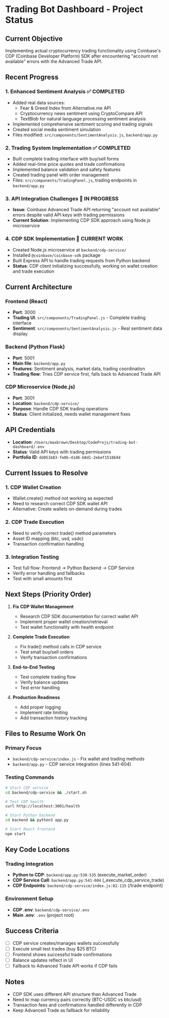 # Trading Bot Dashboard - Project Status

## Current Objective
Implementing actual cryptocurrency trading functionality using Coinbase's CDP (Coinbase Developer Platform) SDK after encountering "account not available" errors with the Advanced Trade API.

## Recent Progress

### 1. Enhanced Sentiment Analysis ✅ COMPLETED
- Added real data sources:
  - Fear & Greed Index from Alternative.me API
  - Cryptocurrency news sentiment using CryptoCompare API
  - TextBlob for natural language processing sentiment analysis
- Implemented comprehensive sentiment scoring and trading signals
- Created social media sentiment simulation
- Files modified: `src/components/SentimentAnalysis.js`, `backend/app.py`

### 2. Trading System Implementation ✅ COMPLETED
- Built complete trading interface with buy/sell forms
- Added real-time price quotes and trade confirmations
- Implemented balance validation and safety features
- Created trading panel with order management
- Files: `src/components/TradingPanel.js`, trading endpoints in `backend/app.py`

### 3. API Integration Challenges 🔄 IN PROGRESS
- **Issue**: Coinbase Advanced Trade API returning "account not available" errors despite valid API keys with trading permissions
- **Current Solution**: Implementing CDP SDK approach using Node.js microservice

### 4. CDP SDK Implementation 🔄 CURRENT WORK
- Created Node.js microservice at `backend/cdp-service/`
- Installed `@coinbase/coinbase-sdk` package
- Built Express API to handle trading requests from Python backend
- **Status**: CDP client initializing successfully, working on wallet creation and trade execution

## Current Architecture

### Frontend (React)
- **Port**: 3000
- **Trading UI**: `src/components/TradingPanel.js` - Complete trading interface
- **Sentiment**: `src/components/SentimentAnalysis.js` - Real sentiment data display

### Backend (Python Flask)
- **Port**: 5001 
- **Main file**: `backend/app.py`
- **Features**: Sentiment analysis, market data, trading coordination
- **Trading flow**: Tries CDP service first, falls back to Advanced Trade API

### CDP Microservice (Node.js)
- **Port**: 3001
- **Location**: `backend/cdp-service/`
- **Purpose**: Handle CDP SDK trading operations
- **Status**: Client initialized, needs wallet management fixes

## API Credentials
- **Location**: `/Users/maxbrown/Desktop/CodeProjs/trading-bot-dashboard/.env`
- **Status**: Valid API keys with trading permissions
- **Portfolio ID**: `dd051b83-fe0b-41d8-b0d1-2ebef1518b9d`

## Current Issues to Resolve

### 1. CDP Wallet Creation
- Wallet.create() method not working as expected
- Need to research correct CDP SDK wallet API
- Alternative: Create wallets on-demand during trades

### 2. CDP Trade Execution
- Need to verify correct trade() method parameters
- Asset ID mapping (btc, usd, usdc)
- Transaction confirmation handling

### 3. Integration Testing
- Test full flow: Frontend → Python Backend → CDP Service
- Verify error handling and fallbacks
- Test with small amounts first

## Next Steps (Priority Order)

1. **Fix CDP Wallet Management**
   - Research CDP SDK documentation for correct wallet API
   - Implement proper wallet creation/retrieval
   - Test wallet functionality with health endpoint

2. **Complete Trade Execution**
   - Fix trade() method calls in CDP service
   - Test small buy/sell orders
   - Verify transaction confirmations

3. **End-to-End Testing**
   - Test complete trading flow
   - Verify balance updates
   - Test error handling

4. **Production Readiness**
   - Add proper logging
   - Implement rate limiting
   - Add transaction history tracking

## Files to Resume Work On

### Primary Focus
- `backend/cdp-service/index.js` - Fix wallet and trading methods
- `backend/app.py` - CDP service integration (lines 541-604)

### Testing Commands
```bash
# Start CDP service
cd backend/cdp-service && ./start.sh

# Test CDP health
curl http://localhost:3001/health

# Start Python backend  
cd backend && python3 app.py

# Start React frontend
npm start
```

## Key Code Locations

### Trading Integration
- **Python to CDP**: `backend/app.py:530-535` (execute_market_order)
- **CDP Service Call**: `backend/app.py:541-604` (_execute_cdp_service_trade)
- **CDP Endpoints**: `backend/cdp-service/index.js:82-115` (/trade endpoint)

### Environment Setup
- **CDP .env**: `backend/cdp-service/.env`
- **Main .env**: `.env` (project root)

## Success Criteria
- [ ] CDP service creates/manages wallets successfully
- [ ] Execute small test trades (buy $25 BTC)
- [ ] Frontend shows successful trade confirmations
- [ ] Balance updates reflect in UI
- [ ] Fallback to Advanced Trade API works if CDP fails

## Notes
- CDP SDK uses different API structure than Advanced Trade
- Need to map currency pairs correctly (BTC-USDC vs btc/usd)
- Transaction fees and confirmations handled differently in CDP
- Keep Advanced Trade as fallback for reliability